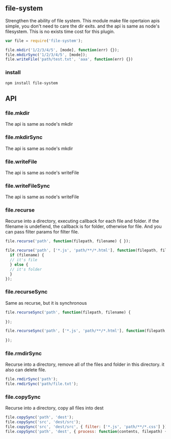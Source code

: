 ## file-system
Strengthen the ability of file system.
This module make file opertaion apis simple, you don't need to care the dir exits. and the api is same as node's filesystem. This is no exists time cost for this plugin.  
```js
var file = require('file-system');

file.mkdir('1/2/3/4/5', [mode], function(err) {});
file.mkdirSync('1/2/3/4/5', [mode]);
file.writeFile('path/test.txt', 'aaa', function(err) {})
```

### install
```
npm install file-system
```

## API

### file.mkdir
The api is same as node's mkdir

### file.mkdirSync
The api is same as node's mkdir

### file.writeFile
The api is same as node's writeFile

### file.writeFileSync
The api is same as node's writeFile

### file.recurse
Recurse into a directory, executing callback for each file and folder.
if the filename is undefiend, the callback is for folder, otherwise for file.
And you can pass filter params for filter file.
```js
file.recurse('path', function(filepath, filename) { });

file.recurse('path', ['*.js', 'path/**/*.html'], function(filepath, filename) {  
  if (filename) {
  // it's file
  } else {
  // it's folder
  }
});
```

### file.recurseSync
Same as recurse, but it is synchronous
```js
file.recurseSync('path', function(filepath, filename) {
  
});

file.recurseSync('path', ['*.js', 'path/**/*.html'], function(filepath, filename) {
  
});
```

### file.rmdirSync
Recurse into a directory, remove all of the files and folder in this directory.
it also can delete file.
```js
file.rmdirSync('path');
file.rmdirSync('path/file.txt');
```

### file.copySync
Recurse into a directory, copy all files into dest
```js
file.copySync('path', 'dest');
file.copySync('src', 'dest/src');
file.copySync('src', 'dest/src', { filter: ['*.js', 'path/**/*.css'] });
file.copySync('path', 'dest', { process: function(contents, filepath) {} });
```
